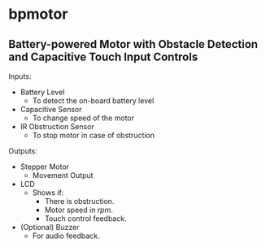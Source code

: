 # bpmotor
## __Battery-powered Motor with Obstacle Detection and Capacitive Touch Input Controls__

Inputs:
* Battery Level
  * To detect the on-board battery level
* Capacitive Sensor
  * To change speed of the motor
* IR Obstruction Sensor
  * To stop motor in case of obstruction

Outputs:
* Stepper Motor
  * Movement Output
* LCD
  * Shows if:
    * There is obstruction.
    * Motor speed in _rpm_.
    * Touch control feedback.
* (Optional) Buzzer
  * For audio feedback.
